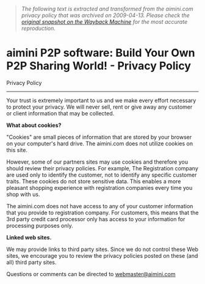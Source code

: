 > *The following text is extracted and transformed from the aimini.com privacy policy that was archived on 2009-04-13. Please check the [original snapshot on the Wayback Machine](https://web.archive.org/web/20090413053350id_/http%3A//www.aimini.com/privacypolicy.html) for the most accurate reproduction.*

# aimini P2P software: Build Your Own P2P Sharing World! - Privacy Policy

Privacy Policy

* * *

Your trust is extremely important to us and we make every effort necessary to protect your privacy. We will never sell, rent or give away any customer or client information that may be collected.

**What about cookies?**

"Cookies" are small pieces of information that are stored by your browser on your computer's hard drive. The aimini.com does not utilize cookies on this site.

However, some of our partners sites may use cookies and therefore you should review their privacy policies. For example, The Registration company are used only to identify the customer, not to identify any specific customer traits. These cookies do not store sensitive data. This enables a more pleasant shopping experience with registration companies every time you shop with us.

The aimini.com does not have access to any of your customer information that you provide to registration company. For customers, this means that the 3rd party credit card processor only has access to your information for processing purposes only.  


**Linked web sites.**

We may provide links to third party sites. Since we do not control these Web sites, we encourage you to review the privacy policies posted on these (and all) third party sites.

Questions or comments can be directed to [webmaster@aimini.com](mailto:webmaster@aimini.com)
